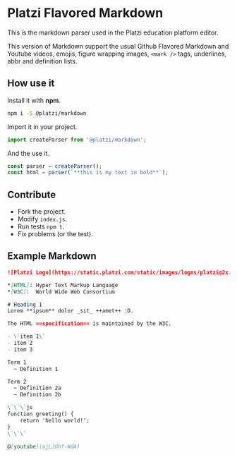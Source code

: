 # Platzi Flavored Markdown
This is the markdown parser used in the Platzi education platform editor.

This version of Markdown support the usual Github Flavored Markdown and Youtube videos, emojis, figure wrapping images, `<mark />` tags, underlines, abbr and definition lists.

## How use it
Install it with **npm**.

```bash
npm i -S @platzi/markdown
```

Import it in your project.

```js
import createParser from '@platzi/markdown';
```

And the use it.

```js
const parser = createParser();
const html = parser(`**this is my text in bold**`);
```

## Contribute
- Fork the project.
- Modify `index.js`.
- Run tests `npm t`.
- Fix problems (or the test).

## Example Markdown
```markdown
![Platzi Logo](https://static.platzi.com/static/images/logos/platzi@2x.png)

*[HTML]: Hyper Text Markup Language
*[W3C]:  World Wide Web Consortium

# Heading 1
Lorem **ipsum** dolor _sit_ ++amet++ :D.

The HTML ==specification== is maintained by the W3C.

- \`item 1\`
- item 2
- item 3

Term 1
  ~ Definition 1

Term 2
  ~ Definition 2a
  ~ Definition 2b

\`\`\`js
function greeting() {
	return 'hello world!';
}
\`\`\`

@[youtube](ajLJOhf-WdA)
```
